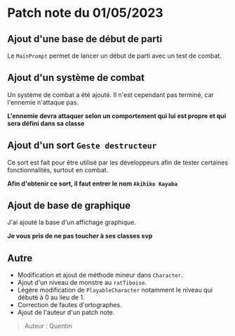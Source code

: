 # Patch note du 01/05/2023

## Ajout d'une base de début de parti

Le `MainPrompt` permet de lancer un début de parti avec un test de combat.

## Ajout d'un système de combat
Un système de combat a été ajouté. Il n'est cependant pas terminé, car l'ennemie n'attaque pas.

**L'ennemie devra attaquer selon un comportement qui lui est propre et qui sera défini dans sa classe**

## Ajout d'un sort `Geste destructeur`
Ce sort est fait pour être utilisé par les développeurs afin de tester certaines fonctionnalités, surtout en combat.

**Afin d'obtenir ce sort, il faut entrer le nom `Akihiko Kayaba`**

## Ajout de base de graphique

J'ai ajouté la base d'un affichage graphique.

**Je vous pris de ne pas toucher à ses classes svp**

## Autre
* Modification et ajout de méthode mineur dans `Character`.
* Ajout d'un niveau de monstre au `ratTiboise`.
* Légère modification de `PlayableCharacter` notamment le niveau qui débuté à 0 au lieu de 1.
* Correction de fautes d'ortographes.
* Ajout de l'auteur d'un patch note.

> Auteur : Quentin